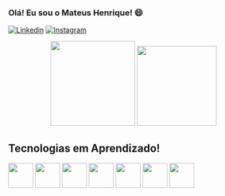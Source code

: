 ### Olá! Eu sou o Mateus Henrique! 😄

[![Linkedin](https://img.shields.io/badge/LinkedIn-4c4ce6?style=for-the-badge&logo=linkedin&logoColor=white
)](https://www.linkedin.com/in/mateus-henrique-sisan/)
[![Instagram](https://img.shields.io/badge/Instagram-e02d24?style=for-the-badge&logo=instagram&logoColor=white
)](https://www.instagram.com/riqueteus/?hl=pt-br)

<div align="center">
  <img height="170em" src="https://github-readme-stats.vercel.app/api?username=riqueteus&show_icons=true&theme=merko&include_all_commits=true&count_private=true"/>
  <img height="160em" src="https://github-readme-stats.vercel.app/api/top-langs/?username=riqueteus&layout=compact&langs_count=7&theme=merko"/>
</div>
    
## Tecnologias em Aprendizado!

<div aling= "center" style="display: inline_block">
    
<img src="https://cdn.jsdelivr.net/gh/devicons/devicon/icons/html5/html5-original.svg" width="50"/>  
<img src="https://cdn.jsdelivr.net/gh/devicons/devicon/icons/css3/css3-original.svg" width="50"/>
<img src="https://cdn.jsdelivr.net/gh/devicons/devicon/icons/javascript/javascript-original.svg" width="50" />
<img src="https://cdn.jsdelivr.net/gh/devicons/devicon/icons/csharp/csharp-original.svg" width="50" />
<img src="https://cdn.jsdelivr.net/gh/devicons/devicon/icons/nodejs/nodejs-plain.svg" width="50" />
<img src="https://cdn.jsdelivr.net/gh/devicons/devicon/icons/java/java-original.svg" width=50"/>
<img src="https://cdn.jsdelivr.net/gh/devicons/devicon/icons/react/react-original.svg" width="50"/>

</div><br/>


